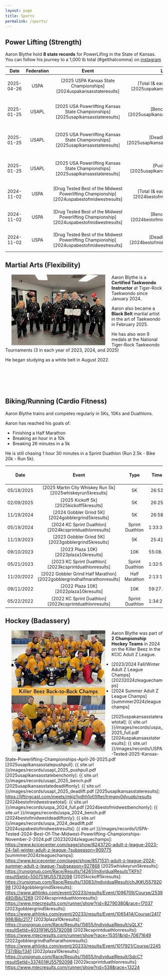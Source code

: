 ```yaml
---
layout: page
title: Sports
permalink: /sports/
---
```


## Power Lifting (Strength)

Aaron Blythe hold **8 state records** for PowerLifing in the State of Kansas. You can follow his journey to a 1,000 lb total (#getthatcomma) on [instagram][instagramablythepower]

| Date       | Federation | Event                                                 | Lift                                            | Class            | Weight |
| :--------: | :--------: |:-----------------------------------------------------:|:-----------------------------------------------:| :---------------:| :-----:|
| 2025-04-26 | USPA   |[2025 USPA Kansas State Championships][2024uspakansasstateresults]| [Total (& each individual)][2025uspakansasstaterawtotal]       | 100kg Male 45-49      | 456kg / 1,005.31 lbs |
| 2025-01-25 | USAPL  |[2025 USA Powerlifting Kansas State Championships][2025usaplkansasstateresults]| [Bench Only][2025usaplkansasstatebenchonly]       | 100kg Male 1b (45-49) | 122.5kg / 270 lbs |
| 2025-01-25 | USAPL  |[2025 USA Powerlifting Kansas State Championships][2025usaplkansasstateresults]| [Deadlift Only][2025usaplkansasstatedeadliftonly] | 100kg Male 1b (45-49) | 165kg / 363.76 lbs |
| 2025-01-25 | USAPL  |[2025 USA Powerlifting Kansas State Championships][2025usaplkansasstateresults]| [Push/Pull][2025usaplkansasstatepushpull]         | 100kg Male 1b (45-49) | 287.5kg / 633.83 lbs |
| 2024-11-02 | USPA   |[Drug Tested Best of the Midwest Powerlifting Championship][2024uspabestofmidwestresults]| [Total (& each individual)][2024bestofmidwestrawtotal] | 100kg Male 45-49 | 440kg / 970 lbs |
| 2024-11-02 | USPA   |[Drug Tested Best of the Midwest Powerlifting Championship][2024uspabestofmidwestresults]| [Bench Only][2024bestofmidwestbenchonly]       | 100kg Male 45-49 | 120kg / 264.55 lbs |
| 2024-11-02 | USPA   |[Drug Tested Best of the Midwest Powerlifting Championship][2024uspabestofmidwestresults]| [Deadlift Only][2024bestofmidwestdeadliftonly] | 100kg Male 45-49 | 162.5kg / 358.25 lbs |

## Martial Arts (Flexibility)

[<img align="left" src="/images/sports/aaron_black_belt_team.jpg" hspace="20">](https://kctigerrock.com/)

Aaron Blythe is a **Certified Taekwondo Instructor** at Tiger-Rock Taekwondo since January 2024. 

Aaron also became a **Black Belt** martial artist in the art of Taekwondo in February 2025.

He has also won 9 medals at the National Tiger-Rock Taekwondo Tournaments (3 in each year of 2023, 2024, and 2025)

He began studying as a white belt in August 2022.

<br/>
<br/>
<br/>
<br/>

## Biking/Running (Cardio Fitness)

Aaron Blythe trains and competes regularly in 5Ks, 10Ks and Duathlons.

Aaron has reached his goals of: 

* Finishing a Half Marathon
* Breaking an hour in a 10k 
* Breaking 26 minutes in a 5k

He is still chasing 1 hour 30 minutes in a Sprint Duathlon (Run 2.5k - Bike 20k - Run 5k).

| Date       | Event                                                                   | Type            | Time    | Age Group Place |
| :--------: |:-----------------------------------------------------------------------:|:---------------:| :------:| :--------------:| 
| 05/18/2025 | [2025 Martin City Whiskey Run 5k][2025whiskeyrun5kresults]              | 5K              | 26:52   | 11/34 |
| 02/09/2025 | [2025 Kickoff 5k][2025kickoff5kresults]                                 | 5K              | 26:25   | 7/28  |
| 11/19/2024 | [2024 Gobbler Grind 5K][2024gobblergrind5kresults]                      | 5K              | 26:58   | 5/13  |
| 05/19/2024 | [2024 KC Sprint Duathlon][2024kcsprintduathlonresults]                  | Sprint Duathlon | 1:33:38 | 2/2   |
| 11/19/2023 | [2023 Gobbler Grind 5K][2023gobblergrind5kresults]                      | 5K              | 25:41   | 3/14  |
| 09/10/2023 | [2023 Plaza 10K][2023plaza10kresults]                                   | 10K             | 55:08.2 | 52/89 |
| 05/21/2023 | [2023 KC Sprint Duathlon][2023kcsprintduathlonresults]                  | Sprint Duathlon | 1:32:55 | 2/3   |
| 11/20/2022 | [2022 Gobbler Grind Half Marathon][2022gobblergrindhalfmarathonresults] | Half Marathon   | 2:13:19 | 21/31 |
| 09/11/2022 | [2022 Plaza 10K][2022plaza10kresults]                                   | 10K             | 59:27.8 | 66/92 |
| 05/22/2022 | [2022 KC Sprint Duathlon][2022kcsprintduathlonresults]                  | Sprint Duathlon | 1:34:28 | 4/7   |

## Hockey (Badassery)

[<img align="left" src="/images/sports/zleague_back_to_back.jpg" hspace="20">](https://www.kcicecenter.com/page/show/8755992-adult-z-league-2024-25-fall-winter-adult-z-league-)

Aaron Blythe was part of **2 Championship Hockey Teams** in 2024 on the Killer Beez in the KCIC Adult Z League.

* [2023/2024 Fall/Winter Adult Z League Champs][20232024zleaguechamps]
* [2024 Summer Adult Z League Champs][summmer2024zleaguechamps]

[instagramablythepower]: https://www.instagram.com/ablythepower/
[2025uspakansasstaterawtotal]: {{ site.url }}/images/records/uspa_2025_full.pdf
[2024uspakansasstateresults]: {{ site.url }}/images/records/USPA-Tested-2025-Kansas-State-Powerlifting-Championships-April-26-2025.pdf
[2025usaplkansasstatepushpull]: {{ site.url }}/images/records/usapl_2025_pushpull.pdf
[2025usaplkansasstatebenchonly]: {{ site.url }}/images/records/usapl_2025_bench.pdf
[2025usaplkansasstatedeadliftonly]: {{ site.url }}/images/records/usapl_2025_deadlift.pdf
[2025usaplkansasstateresults]: https://liftingcast.com/meets/mkjz1ydhh1of/lifter/lrmgqy0dyuqb/results
[2024bestofmidwestrawtotal]: {{ site.url }}/images/records/uspa_2024_full.pdf
[2024bestofmidwestbenchonly]: {{ site.url }}/images/records/uspa_2024_bench.pdf
[2024bestofmidwestdeadliftonly]: {{ site.url }}/images/records/uspa_2024_deadlift.pdf
[2024uspabestofmidwestresults]: {{ site.url }}/images/records/USPA-Tested-2024-Best-Of-The-Midwest-Powerlifting-Championships-November-2-2024.pdf
[20232024zleaguechamps]: https://www.kcicecenter.com/page/show/8243720-adult-z-league-2023-24-fall-winter-adult-z-league-?subseason=909775
[summmer2024zleaguechamps]: https://www.kcicecenter.com/page/show/8571531-adult-z-league-2024-summer-adult-z-league-?subseason=927868
[2025whiskeyrun5kresults]: https://runsignup.com/Race/Results/14261/IndividualResult/TKFh?resultSetId=550751#U55792098
[2025kickoff5kresults]: https://runsignup.com/Race/Results/13083/IndividualResult/chJK#U55792098
[2024gobblergrind5kresults]: https://www.athlinks.com/event/20233/results/Event/1096709/Course/2539480/Bib/1269
[2024kcsprintduathlonresults]: https://www.mtecresults.com/runner/show?rid=82790380&race=17037
[2023gobblergrind5kresults]: https://www.athlinks.com/event/20233/results/Event/1065414/Course/2417998/Bib/2177
[2023plaza10kresults]: https://runsignup.com/Race/Results/15655/IndividualResult/sQLX?resultSetId=403191#U55792098
[2023kcsprintduathlonresults]: https://www.mtecresults.com/runner/show?race=15351&rid=70671649
[2022gobblergrindhalfmarathonresults]: https://www.athlinks.com/event/20233/results/Event/1017921/Course/2245737/Bib/1341
[2022plaza10kresults]: https://runsignup.com/Race/Results/15655/IndividualResult/SdcC?resultSetId=337401#U55792098
[2022kcsprintduathlonresults]: https://www.mtecresults.com/runner/show?rid=538&race=13224